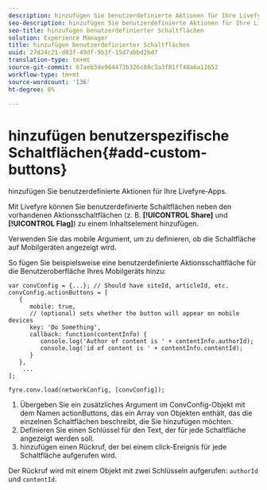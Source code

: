 ```yaml
---
description: hinzufügen Sie benutzerdefinierte Aktionen für Ihre Livefyre-Apps.
seo-description: hinzufügen Sie benutzerdefinierte Aktionen für Ihre Livefyre-Apps.
seo-title: hinzufügen benutzerdefinierter Schaltflächen
solution: Experience Manager
title: hinzufügen benutzerdefinierter Schaltflächen
uuid: 27d24c21-d83f-49df-9b3f-15d7abbd2bd7
translation-type: tm+mt
source-git-commit: 67aeb3de964473b326c88c3a3f81ff48a6a12652
workflow-type: tm+mt
source-wordcount: '136'
ht-degree: 0%

---
```



# hinzufügen benutzerspezifische Schaltflächen{#add-custom-buttons}

hinzufügen Sie benutzerdefinierte Aktionen für Ihre Livefyre-Apps.

Mit Livefyre können Sie benutzerdefinierte Schaltflächen neben den vorhandenen Aktionsschaltflächen (z. B. **[!UICONTROL Share]** und **[!UICONTROL Flag]**) zu einem Inhaltselement hinzufügen.

Verwenden Sie das mobile Argument, um zu definieren, ob die Schaltfläche auf Mobilgeräten angezeigt wird.

So fügen Sie beispielsweise eine benutzerdefinierte Aktionsschaltfläche für die Benutzeroberfläche Ihres Mobilgeräts hinzu:

```
var convConfig = {...}; // Should have siteId, articleId, etc. 
convConfig.actionButtons = [ 
   { 
      mobile: true,  
      // (optional) sets whether the button will appear on mobile devices 
      key: 'Do Something', 
      callback: function(contentInfo) { 
         console.log('Author of content is ' + contentInfo.authorId); 
         console.log('id of content is ' + contentInfo.contentId); 
      } 
   }, 
    ... 
]; 
  
fyre.conv.load(networkConfig, [convConfig]);
```

1. Übergeben Sie ein zusätzliches Argument im ConvConfig-Objekt mit dem Namen actionButtons, das ein Array von Objekten enthält, das die einzelnen Schaltflächen beschreibt, die Sie hinzufügen möchten.
1. Definieren Sie einen Schlüssel für den Text, der für jede Schaltfläche angezeigt werden soll.
1. hinzufügen einen Rückruf, der bei einem click-Ereignis für jede Schaltfläche aufgerufen wird.

Der Rückruf wird mit einem Objekt mit zwei Schlüsseln aufgerufen: `authorId` und `contentId`.
